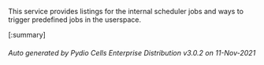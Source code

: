 






This service provides listings for the internal scheduler jobs and ways to trigger predefined jobs in the userspace.

[:summary]

###### Auto generated by Pydio Cells Enterprise Distribution v3.0.2 on 11-Nov-2021
